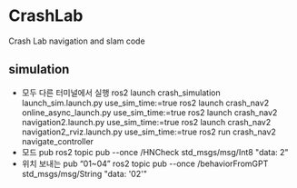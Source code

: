 # CrashLab
Crash Lab navigation and slam code

## simulation
* 모두 다른 터미널에서 실행
  ros2 launch crash_simulation launch_sim.launch.py use_sim_time:=true
  ros2 launch crash_nav2 online_async_launch.py use_sim_time:=true
  ros2 launch crash_nav2 navigation2.launch.py use_sim_time:=true
  ros2 launch crash_nav2 navigation2_rviz.launch.py use_sim_time:=true
  ros2 run crash_nav2 navigate_controller
* 모드 pub
  ros2 topic pub --once /HNCheck std_msgs/msg/Int8 "data: 2"
* 위치 보내는 pub “01~04”
  ros2 topic pub --once /behaviorFromGPT std_msgs/msg/String "data: '02'"
